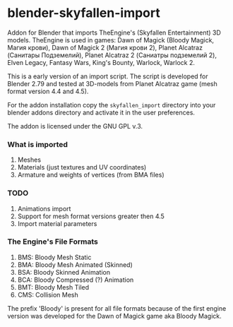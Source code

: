 blender-skyfallen-import
========================

Addon for Blender that imports TheEngine's (Skyfallen Entertainment) 3D models. TheEngine is used in games: Dawn of Magick (Bloody Magick, Магия крови), Dawn of Magick 2 (Магия крови 2), Planet Alcatraz (Санитары Подземелий), Planet Alcatraz 2 (Саниатры подземелий 2), Elven Legacy, Fantasy Wars, King's Bounty, Warlock, Warlock 2.

This is a early version of an import script. The script is developed for Blender 2.79 and tested at 3D-models from Planet Alcatraz game (mesh format version 4.4 and 4.5).

For the addon installation copy the `skyfallen_import` directory into your blender addons directory and activate it in the user preferences.

The addon is licensed under the GNU GPL v.3.


### What is imported

1. Meshes
2. Materials (just textures and UV coordinates)
3. Armature and weights of vertices (from BMA files)


### TODO

1. Animations import
2. Support for mesh format versions greater then 4.5
3. Import material parameters


### The Engine's File Formats

1. BMS: Bloody Mesh Static
2. BMA: Bloody Mesh Animated (Skinned)
3. BSA: Bloody Skinned Animation
4. BCA: Bloody Compressed (?) Animation
5. BMT: Bloody Mesh Tiled
6. CMS: Collision Mesh

The prefix 'Bloody' is present for all file formats because of the first engine version was developed for the Dawn of Magick game aka Bloody Magick.
